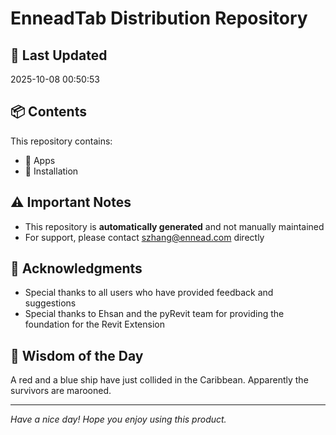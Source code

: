 # EnneadTab Distribution Repository

## 📅 Last Updated
2025-10-08 00:50:53



## 📦 Contents
This repository contains:
- 📂 Apps
- 📂 Installation

## ⚠️ Important Notes
- This repository is **automatically generated** and not manually maintained
- For support, please contact szhang@ennead.com directly

## 🙏 Acknowledgments
- Special thanks to all users who have provided feedback and suggestions
- Special thanks to Ehsan and the pyRevit team for providing the foundation for the Revit Extension

## 💭 Wisdom of the Day
A red and a blue ship have just collided in the Caribbean. Apparently the survivors are marooned.

---
*Have a nice day! Hope you enjoy using this product.*
